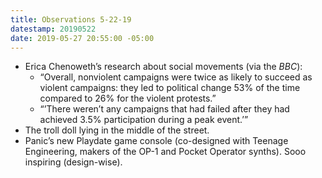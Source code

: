 ```yaml
---
title: Observations 5-22-19
datestamp: 20190522
date: 2019-05-27 20:55:00 -05:00
---
```


- Erica Chenoweth’s research about social movements (via the *BBC*):
	- “Overall, nonviolent campaigns were twice as likely to succeed as violent campaigns: they led to political change 53% of the time compared to 26% for the violent protests.”
	- “’There weren’t any campaigns that had failed after they had achieved 3.5% participation during a peak event.’”
- The troll doll lying in the middle of the street.
- Panic’s new Playdate game console (co-designed with Teenage Engineering, makers of the OP-1 and Pocket Operator synths). Sooo inspiring (design-wise).
